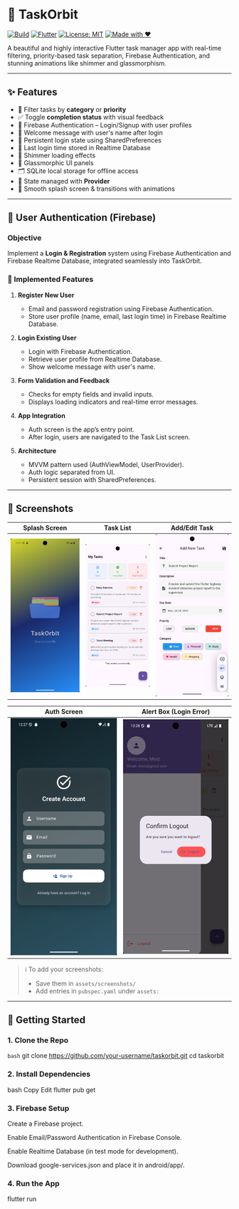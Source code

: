 # 🌌 TaskOrbit

[![Build](https://img.shields.io/badge/build-passing-brightgreen.svg)](https://flutter.dev)
[![Flutter](https://img.shields.io/badge/Flutter-3.22-blue)](https://flutter.dev)
[![License: MIT](https://img.shields.io/badge/license-MIT-blue.svg)](LICENSE)
[![Made with ❤️](https://img.shields.io/badge/Made%20with-%E2%9D%A4-red)](https://github.com/moizsahto)

A beautiful and highly interactive Flutter task manager app with real-time filtering, priority-based task separation, Firebase Authentication, and stunning animations like shimmer and glassmorphism.

---

## ✨ Features

- 🧠 Filter tasks by **category** or **priority**
- ✅ Toggle **completion status** with visual feedback
- 🔐 Firebase Authentication – Login/Signup with user profiles
- 👤 Welcome message with user's name after login
- 💾 Persistent login state using SharedPreferences
- 📅 Last login time stored in Realtime Database
- 🎨 Shimmer loading effects
- 💎 Glassmorphic UI panels
- 🗂 SQLite local storage for offline access
- 🔁 State managed with **Provider**
- 🚀 Smooth splash screen & transitions with animations

---

## 🔐 User Authentication (Firebase)

### Objective

Implement a **Login & Registration** system using Firebase Authentication and Firebase Realtime Database, integrated seamlessly into TaskOrbit.

### 🔧 Implemented Features

1. **Register New User**
   - Email and password registration using Firebase Authentication.
   - Store user profile (name, email, last login time) in Firebase Realtime Database.

2. **Login Existing User**
   - Login with Firebase Authentication.
   - Retrieve user profile from Realtime Database.
   - Show welcome message with user's name.

3. **Form Validation and Feedback**
   - Checks for empty fields and invalid inputs.
   - Displays loading indicators and real-time error messages.

4. **App Integration**
   - Auth screen is the app’s entry point.
   - After login, users are navigated to the Task List screen.

5. **Architecture**
   - MVVM pattern used (AuthViewModel, UserProvider).
   - Auth logic separated from UI.
   - Persistent session with SharedPreferences.

---

## 📸 Screenshots

| Splash Screen | Task List | Add/Edit Task |
|---------------|------------|----------------|
| ![Splash](assets/screenshots/splash.png) | ![TaskList](assets/screenshots/taskList.png) | ![AddEdit](assets/screenshots/taskAdd.png) |

| Auth Screen | Alert Box (Login Error) |
|--------------|--------------------------|
| ![Auth](assets/screenshots/auth_screen.png) | ![Alert](assets/screenshots/alert_box.png) |

> ℹ️ To add your screenshots:
> - Save them in `assets/screenshots/`
> - Add entries in `pubspec.yaml` under `assets:`

---

## 🚀 Getting Started

### 1. Clone the Repo
```bash```
git clone https://github.com/your-username/taskorbit.git
cd taskorbit

### 2. Install Dependencies
bash
Copy
Edit
flutter pub get

### 3. Firebase Setup
Create a Firebase project.

Enable Email/Password Authentication in Firebase Console.

Enable Realtime Database (in test mode for development).

Download google-services.json and place it in android/app/.

### 4. Run the App

flutter run

